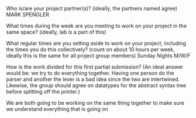 Who is/are your project partner(s)?
(ideally, the partners named agree)
MARK SPENGLER

What times during the week are you meeting to work on your project in the same space?
(ideally, lab is a part of this)


What regular times are you setting aside to work on your project, including the times you do this collectively?
(count on about 10 hours per week, ideally this is the same for all project group members)
Sunday Nights
M/W/F


How is the work divided for this first partial submission?
(An ideal answer would be: we try to do everything together. Having one person do the parser and another the lexer is a bad idea since the two are intertwined. Likewise, the group should agree on datatypes for the abstract syntax tree before splitting off the printer.)

We are both going to be working on the same thing together to make sure we understand everything that is going on